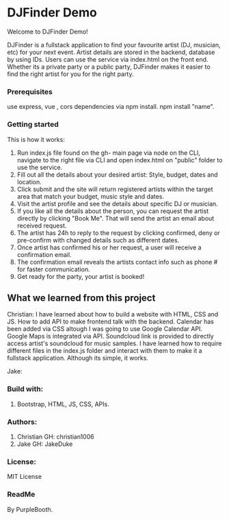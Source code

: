 # DJFinder Demo

Welcome to DJFinder Demo!

DJFinder is a fullstack application to find your favourite artist (DJ, musician, etc) for your next event. 
Artist details are stored in the backend, database by using IDs. Users can use the service via index.html on the front end. 
Whether its a private party or a public party, DJFinder makes it easier to find the right artist for you for the right party.

### Prerequisites

 use express, vue , cors dependencies via npm install. npm install "name". 

### Getting started

This is how it works:

1. Run index.js file found on the gh- main page via node on the CLI, navigate to the right file via CLI and open index.html on "public" folder to use the service. 
2. Fill out all the details about your desired artist: Style, budget, dates and location. 
3. Click submit and the site will return registered artists within the target area that match your budget, music style and dates.
4. Visit the artist profile and see the details about specific DJ or musician. 
5. If you like all the details about the person, you can request the artist directly by clicking "Book Me". 
That will send the artist an email about received request. 
6. The artist has 24h to reply to the request by clicking confirmed, deny or pre-confirm with changed details such as different dates.
7. Once artist has confirmed his or her request, a user will receive a confirmation email. 
8. The confirmation email reveals the artists contact info such as phone # for faster communication. 
9. Get ready for the party, your artist is booked!

## What we learned from this project

Christian: I have learned about how to build a website with HTML, CSS and JS. How to add API to make frontend talk with the backend. Calendar has been added via CSS altough I was going to use Google Calendar API. Google Maps is integrated via API. Soundcloud link is provided to directly access artist's soundcloud for music samples. 
I have learned how to require different files in the index.js folder and interact with them to make it a fullstack application.
Although its simple, it works. 


Jake: 



### Build with:

1. Bootstrap, HTML, JS, CSS, APIs. 

### Authors:

1. Christian GH: christian1006
2. Jake GH: JakeDuke


### License:

MIT License

### ReadMe

By PurpleBooth. 
